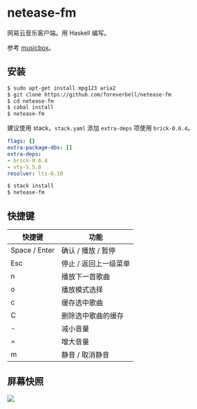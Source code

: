 # netease-fm

网易云音乐客户端。用 Haskell 编写。

参考 [musicbox](https://github.com/darknessomi/musicbox)。

## 安装

```bash
$ sudo apt-get install mpg123 aria2
$ git clone https://github.com/foreverbell/netease-fm
$ cd netease-fm
$ cabal install
$ netease-fm
```

建议使用 stack，`stack.yaml` 添加 `extra-deps` 项使用 `brick-0.6.4`。

```yaml
flags: {}
extra-package-dbs: []
extra-deps: 
- brick-0.6.4
- vty-5.5.0
resolver: lts-8.10
```

```bash
$ stack install
$ netease-fm
```

## 快捷键

| 快捷键        | 功能                  |
| ------------- | --------------------- |
| Space / Enter | 确认 / 播放 / 暂停    |
| Esc           | 停止 / 返回上一级菜单 |
| n             | 播放下一首歌曲        |
| o             | 播放模式选择          |
| c             | 缓存选中歌曲          |
| C             | 删除选中歌曲的缓存    |
| -             | 减小音量              |
| =             | 增大音量              |
| m             | 静音 / 取消静音       |

## 屏幕快照

![](https://raw.githubusercontent.com/foreverbell/netease-fm/master/SNAPSHOT.png)
